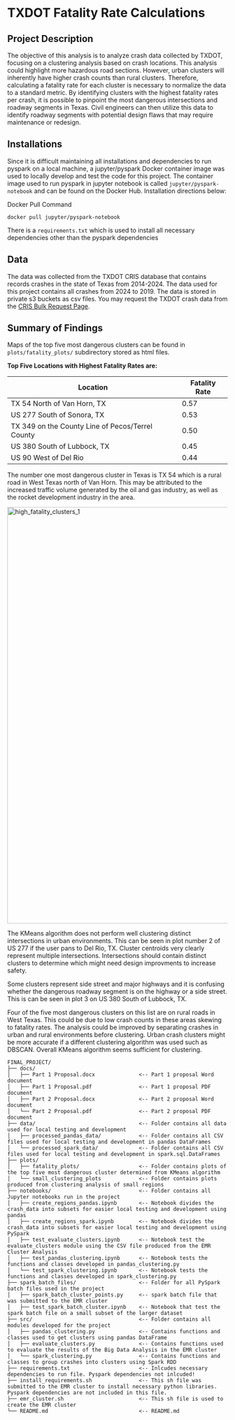 # TXDOT Fatality Rate Calculations

## Project Description

The objective of this analysis is to analyze crash data collected by TXDOT, focusing on a clustering analysis based on crash locations. This analysis could highlight more hazardous road sections. However, urban clusters will inherently have higher crash counts than rural clusters. Therefore, calculating a fatality rate for each cluster is necessary to normalize the data to a standard metric. By identifying clusters with the highest fatality rates per crash, it is possible to pinpoint the most dangerous intersections and roadway segments in Texas. Civil engineers can then utilize this data to identify roadway segments with potential design flaws that may require maintenance or redesign.

## Installations

Since it is difficult maintaining all installations and dependencies to run pyspark on a local machine, a jupyter/pyspark Docker container image was used to locally develop and test the code for this project. The container image used to run pyspark in jupyter notebook is called `jupyter/pyspark-notebook` and can be found on the Docker Hub. Installation directions below:

Docker Pull Command

`docker pull jupyter/pyspark-notebook`

There is a `requirements.txt` which is used to install all necessary dependencies other than the pyspark dependencies

## Data

The data was collected from the TXDOT CRIS database that contains records crashes in the state of Texas from 2014-2024. The data used for this project contains all crashes from 2024 to 2019. The data is stored in private s3 buckets as csv files. You may request the TXDOT crash data from the [CRIS Bulk Request Page](https://www.txdot.gov/apps-cg/crash_records/form.htm).

## Summary of Findings

Maps of the top five most dangerous clusters can be found in `plots/fatality_plots/` subdirectory stored as html files.

**Top Five Locations with Highest Fatality Rates are:**

| Location                                   | Fatality Rate |
|--------------------------------------------|---------------|
| TX 54 North of Van Horn, TX                 | 0.57          |
| US 277 South of Sonora, TX                  | 0.53          |
| TX 349 on the County Line of Pecos/Terrel County | 0.50          |
| US 380 South of Lubbock, TX                | 0.45          |
| US 90 West of Del Rio                      | 0.44          |


The number one most dangerous cluster in Texas is TX 54 which is a rural road in West Texas north of Van Horn. This may be attributed to the increased traffic volume generated by the oil and gas industry, as well as the rocket development industry in the area.

<img width="953" alt="high_fatality_clusters_1" src="https://github.com/user-attachments/assets/8197d3e7-421c-470f-aceb-6fa7b5b7c498">

The KMeans algorithm does not perform well clustering distinct intersections in urban environments. This can be seen in plot number 2 of US 277 if the user pans to Del Rio, TX. Cluster centroids very clearly represent multiple intersections. Intersections should contain distinct clusters to determine which might need design improvments to increase safety.

Some clusters represent side street and major highways and it is confusing whether the dangerous roadway segment is on the highway or a side street. This is can be seen in plot 3 on US 380 South of Lubbock, TX. 

Four of the five most dangerous clusters on this list are on rural roads in West Texas. This could be due to low crash counts in these areas skewing to fatality rates. The analysis could be improved by separating crashes in urban and rural environments before clustering. Urban crash clusters might be more accurate if a different clustering algorithm was used such as DBSCAN. Overall KMeans algorithm seems sufficient for clustering.

```
FINAL_PROJECT/
├── docs/
│   ├── Part 1 Proposal.docx              <-- Part 1 proposal Word document
│   ├── Part 1 Proposal.pdf               <-- Part 1 proposal PDF document
│   ├── Part 2 Proposal.docx              <-- Part 2 proposal Word document
│   └── Part 2 Proposal.pdf               <-- Part 2 proposal PDF document
├── data/                                 <-- Folder contains all data used for local testing and development 
│   ├── processed_pandas_data/            <-- Folder contains all CSV files used for local testing and development in pandas DataFrames
│   └── processed_spark_data/             <-- Folder contains all CSV files used for local testing and development in spark.sql.DataFrames
├── plots/ 
│   ├── fatality_plots/                   <-- Folder contains plots of the top five most dangerous cluster determined from KMeans algorithm
│   └── small_clustering_plots            <-- Folder contains plots produced from clustering analysis of small regions
├── notebooks/                            <-- Folder contains all Jupyter notebooks run in the project
│   ├── create_regions_pandas.ipynb       <-- Notebook divides the crash_data into subsets for easier local testing and development using pandas
│   ├── create_regions_spark.ipynb        <-- Notebook divides the crash_data into subsets for easier local testing and development using PySpark
│   ├── test_evaluate_clusters.ipynb      <-- Notebook test the evaluate_clusters module using the CSV file produced from the EMR Cluster Analysis
│   ├── test_pandas_clustering.ipynb      <-- Notebook tests the functions and classes developed in pandas_clustering.py
│   └── test_spark_clustering.ipynb       <-- Notebook tests the functions and classes developed in spark_clustering.py
├── spark_batch_files/                    <-- Folder for all PySpark batch files used in the project
│   ├── spark_batch_cluster_points.py     <-- spark batch file that was submitted to the EMR cluster 
│   ├── test_spark_batch_cluster.ipynb    <-- Notebook that test the spark batch file on a small subset of the larger dataset
├── src/                                  <-- Folder contains all modules developed for the project
│   ├── pandas_clustering.py              <-- Contains functions and classes used to get clusters using pandas DataFrame
│   ├── evaluate_clusters.py              <-- Contains functions used to evaluate the results of the Big Data Analysis in the EMR cluster
│   └── spark_clustering.py               <-- Contains functions and classes to group crashes into clusters using Spark RDD
├── requirements.txt                      <-- Inlcudes necessary dependencies to run file. Pyspark dependencies not inlcuded!
├── install_requirements.sh               <-- This sh file was submitted to the EMR cluster to install necessary python libraries. Pyspark dependencies are not included in this file.
├── emr_cluster.sh                        <-- This sh file is used to create the EMR cluster 
└── README.md                             <-- README.md
```
